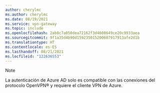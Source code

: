 ```yaml
---
author: cherylmc
ms.author: cherylmc
ms.date: 08/19/2021
ms.service: vpn-gateway
ms.topic: include
ms.openlocfilehash: 2ab8c7a050dea72162f3d4608649ce20c9933aea
ms.sourcegitcommit: 9f1a35d4b90d159235015200607917913afe2d1b
ms.translationtype: HT
ms.contentlocale: es-ES
ms.lasthandoff: 08/21/2021
ms.locfileid: "122636553"
---
```

> [!NOTE]
>La autenticación de Azure AD solo es compatible con las conexiones del protocolo OpenVPN® y requiere el cliente VPN de Azure.
>
